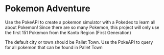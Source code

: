 # Pokemon Adventure

Use the PokeAPI to create a pokemon simulator with a Pokedex to learn all about Pokemon!
Since there are so many Pokemon, this project will only use the first 151 Pokemon from the Kanto Region (First Generation)

The default city or town should be Pallet Town.
Use the PokeAPI to query for all pokemon that can be found in Pallet Town